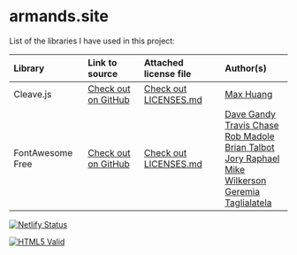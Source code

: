 # armands.site 

List of the libraries I have used in this project:

| Library   | Link to source                                                   | Attached license file      | Author(s)                                           |
| :-------- | :--------------------------------------------------------------- | :------------------------- | :----------------------------------------------- |
| Cleave.js | [Check out on GitHub](https://github.com/nosir/cleave.js)        | [Check out LICENSES.md](LICENSES.md) | [Max Huang](https://github.com/nosir)  |
| FontAwesome Free | [Check out on GitHub](https://github.com/FortAwesome/Font-Awesome) | [Check out LICENSES.md](LICENSES.md) | [Dave Gandy](https://github.com/davegandy) <br> [Travis Chase](https://github.com/supercodepoet) <br> [Rob Madole](https://github.com/robmadole) <br> [Brian Talbot](https://github.com/talbs) <br> [Jory Raphael](https://github.com/sensibleworld) <br> [Mike Wilkerson](https://github.com/mlwilkerson) <br> [Geremia Taglialatela](https://github.com/tagliala)


[![Netlify Status](https://api.netlify.com/api/v1/badges/092c218f-27ab-4b07-98c0-ff569ef48fe2/deploy-status)](https://app.netlify.com/sites/laughing-leakey-edc1c1/deploys)

[![HTML5 Valid](http://armands.site/assets/badges/html5-validator-badge-blue.png)](https://validator.w3.org/nu/?doc=https%3A%2F%2Farmands.site%2F)
